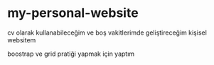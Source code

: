 # my-personal-website
cv olarak kullanabileceğim ve boş vakitlerimde geliştireceğim kişisel websitem

boostrap ve grid pratiği yapmak için yaptım
